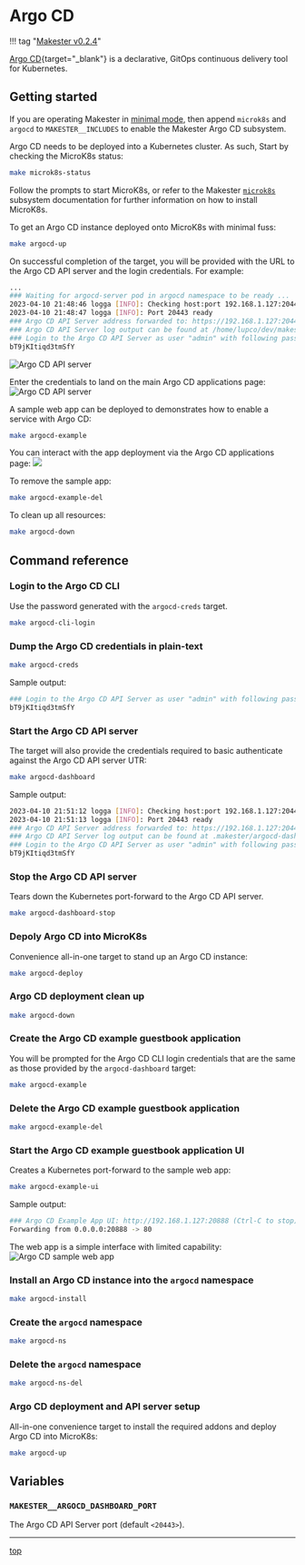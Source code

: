 # Argo CD

!!! tag "[Makester v0.2.4](https://github.com/loum/makester/releases/tag/0.2.4)"

[Argo CD](https://argo-cd.readthedocs.io/en/stable/){target="\_blank"} is a
declarative, GitOps continuous delivery tool for Kubernetes.

## Getting started

If you are operating Makester in [minimal mode](../getting-started.md#minimal-mode), then
append `microk8s` and `argocd` to `MAKESTER__INCLUDES` to enable the Makester Argo CD subsystem.

Argo CD needs to be deployed into a Kubernetes cluster. As such, Start by checking the MicroK8s status:

```sh title="MicroK8s status should be in the 'running' state."
make microk8s-status
```

Follow the prompts to start MicroK8s, or refer to the Makester [`microk8s`](../makefiles/k8s/microk8s.md)
subsystem documentation for further information on how to install MicroK8s.

To get an Argo CD instance deployed onto MicroK8s with minimal fuss:

```sh
make argocd-up
```

On successful completion of the target, you will be provided with the URL to the Argo CD API
server and the login credentials. For example:

```sh
...
### Waiting for argocd-server pod in argocd namespace to be ready ...
2023-04-10 21:48:46 logga [INFO]: Checking host:port 192.168.1.127:20443 Argo CD API server ...
2023-04-10 21:48:47 logga [INFO]: Port 20443 ready
### Argo CD API Server address forwarded to: https://192.168.1.127:20443
### Argo CD API Server log output can be found at /home/lupco/dev/makester/.makester/argocd-dashboard.out
### Login to the Argo CD API Server as user "admin" with following password:
bT9jKItiqd3tmSfY
```

![Argo CD API server](../assets/images/argocd_api_server_login.png)

Enter the credentials to land on the main Argo CD applications page:
![Argo CD API server](../assets/images/argocd_api_server.png)

A sample web app can be deployed to demonstrates how to enable a service with Argo CD:

```sh
make argocd-example
```

You can interact with the app deployment via the Argo CD applications page:
![](../assets/images/argocd_app_deploy.png)

To remove the sample app:

```sh
make argocd-example-del
```

To clean up all resources:

```sh
make argocd-down
```

## Command reference

### Login to the Argo CD CLI

Use the password generated with the `argocd-creds` target.

```sh
make argocd-cli-login 
```

### Dump the Argo CD credentials in plain-text

```sh
make argocd-creds
```

Sample output:

```sh title="Sample Argo CD credentials."
### Login to the Argo CD API Server as user "admin" with following password:
bT9jKItiqd3tmSfY
```

### Start the Argo CD API server

The target will also provide the credentials required to basic authenticate against the Argo CD
API server UTR:

```sh
make argocd-dashboard
```

Sample output:

```sh
2023-04-10 21:51:12 logga [INFO]: Checking host:port 192.168.1.127:20443 Argo CD API server ...
2023-04-10 21:51:13 logga [INFO]: Port 20443 ready
### Argo CD API Server address forwarded to: https://192.168.1.127:20443
### Argo CD API Server log output can be found at .makester/argocd-dashboard.out
### Login to the Argo CD API Server as user "admin" with following password:
bT9jKItiqd3tmSfY
```

### Stop the Argo CD API server

Tears down the Kubernetes port-forward to the Argo CD API server.

```sh
make argocd-dashboard-stop
```

### Depoly Argo CD into MicroK8s

Convenience all-in-one target to stand up an Argo CD instance:

```sh
make argocd-deploy
```

### Argo CD deployment clean up

```sh
make argocd-down
```

### Create the Argo CD example guestbook application

You will be prompted for the Argo CD CLI login credentials that are the same as those provided
by the `argocd-dashboard` target:

```sh
make argocd-example
```

### Delete the Argo CD example guestbook application

```sh
make argocd-example-del
```

### Start the Argo CD example guestbook application UI

Creates a Kubernetes port-forward to the sample web app:

```sh
make argocd-example-ui
```

Sample output:

```sh title="Argo CD sample web app output."
### Argo CD Example App UI: http://192.168.1.127:20888 (Ctrl-C to stop)
Forwarding from 0.0.0.0:20888 -> 80
```

The web app is a simple interface with limited capability:
![Argo CD sample web app](../assets/images/argocd_sample_app.png)

### Install an Argo CD instance into the `argocd` namespace

```sh
make argocd-install
```

### Create the `argocd` namespace

```sh
make argocd-ns
```

### Delete the `argocd` namespace

```sh
make argocd-ns-del
```

### Argo CD deployment and API server setup

All-in-one convenience target to install the required addons and deploy Argo CD into MicroK8s:

```sh
make argocd-up
```

## Variables

### `MAKESTER__ARGOCD_DASHBOARD_PORT`

The Argo CD API Server port (default `<20443>`).

______________________________________________________________________

[top](#argo-cd)
